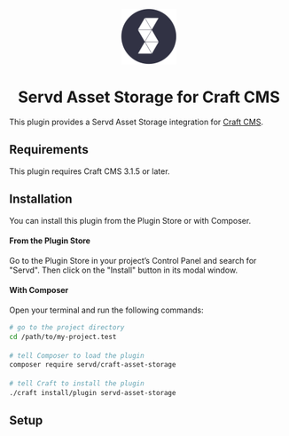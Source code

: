 <p align="center"><img src="./src/icon.svg" width="100" height="100" alt="Servd icon"></p>

<h1 align="center">Servd Asset Storage for Craft CMS</h1>

This plugin provides a Servd Asset Storage integration for [Craft CMS](https://servd.host/).

## Requirements

This plugin requires Craft CMS 3.1.5 or later.

## Installation

You can install this plugin from the Plugin Store or with Composer.

#### From the Plugin Store

Go to the Plugin Store in your project’s Control Panel and search for "Servd". Then click on the "Install" button in its modal window.

#### With Composer

Open your terminal and run the following commands:

```bash
# go to the project directory
cd /path/to/my-project.test

# tell Composer to load the plugin
composer require servd/craft-asset-storage

# tell Craft to install the plugin
./craft install/plugin servd-asset-storage
```

## Setup

